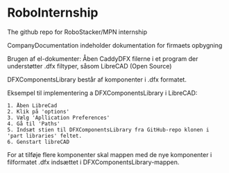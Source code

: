 # RoboInternship
The github repo for RoboStacker/MPN internship

CompanyDocumentation indeholder dokumentation for firmaets opbygning

Brugen af el-dokumenter:
Åben CaddyDFX filerne i et program der understøtter .dfx filtyper, såsom LibreCAD (Open Source)

DFXComponentsLibrary består af komponenter i .dfx formatet. 

Eksempel til implementering a DFXComponentsLibrary i LibreCAD:

	1. Åben LibreCad
	2. Klik på 'options' 
	3. Vælg 'Apllication Preferences' 
	4. Gå til 'Paths'	
	5. Indsæt stien til DFXComponentsLibrary fra GitHub-repo klonen i 'part libraries' feltet. 
	6. Genstart libreCAD

 For at tilføje flere komponenter skal mappen med de nye komponenter i filformatet .dfx indsættet i DFXComponentsLibrary-mappen.
